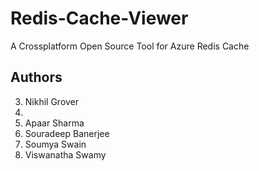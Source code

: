 # Redis-Cache-Viewer
A Crossplatform Open Source Tool for Azure Redis Cache

## Authors
3. Nikhil Grover
4.
5. Apaar Sharma
6. Souradeep Banerjee
7. Soumya Swain
8. Viswanatha Swamy

